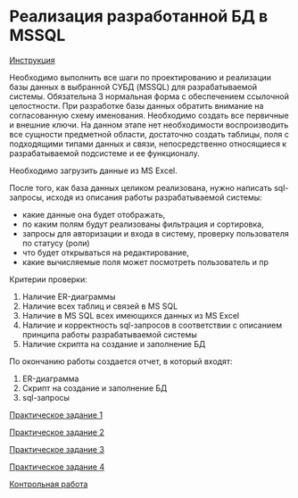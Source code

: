 # Реализация разработанной БД в MSSQL

[Инструкция](Реализация.docx)

Необходимо выполнить все шаги по проектированию и реализации базы данных в выбранной СУБД (MSSQL) для разрабатываемой системы.
Обязательна 3 нормальная форма с обеспечением ссылочной целостности. 
При разработке базы данных обратить внимание на согласованную схему именования. 
Необходимо создать все первичные и внешние ключи. 
На данном этапе нет необходимости воспроизводить все сущности предметной области, 
достаточно создать таблицы, поля с подходящими типами данных и связи, непосредственно относящиеся к разрабатываемой подсистеме и ее функционалу. 

Необходимо загрузить данные из MS Excel.

После того, как база данных целиком реализована, нужно написать sql-запросы, исходя из описания работы разрабатываемой системы:
* какие данные она будет отображать,
* по каким полям будут реализованы фильтрация и сортировка,
* запросы для авторизации и входа в систему, проверку пользователя по статусу (роли)
* что будет открываться на редактирование,
* какие вычисляемые поля может посмотреть пользователь и пр

Критерии проверки: 
1) Наличие ER-диаграммы
2) Наличие всех таблиц и связей в MS SQL
3) Наличие в MS SQL всех имеющихся данных из MS Excel
4) Наличие и корректность sql-запросов в соответствии с описанием принципа работы разрабатываемой системы
5) Наличие скрипта на создание и заполнение БД

По окончанию работы создается отчет, в который входят:
1) ER-диаграмма
2) Скрипт на создание и заполнение БД
3) sql-запросы

[Практическое задание 1](run_test1.zip)

[Практическое задание 2](run_test2.zip)

[Практическое задание 3](run_test3.zip)

[Практическое задание 4](run_test4.zip)

[Контрольная работа](run_ctrl.zip)
